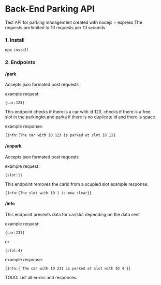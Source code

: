 # Back-End Parking API

Test API for parking management created with nodejs + express
The requests are limited to 10 requests per 10 seconds

### 1. Install

	npm install

### 2. Endpoints

#### /park

Accepts json formated post requests

example request:

	{car:123}

This endpoint checks if there is a car with id 123, checks if there is a free slot in the parkinglot and parks if there is no duplicate id and there is space.

example response:

	{Info:{The car with ID 123 is parked at slot ID 1}}

#### /unpark

Accepts json formated post requests

example request:

	{slot:1}

This endpoint removes the carid from a ocupied slot
example response:

	{Info:{The slot with ID 1 is now clear}}

#### /info 

This endpoint presents data for car/slot depending on the data sent

example request:

	{car:231} 
or

	{slot:4}

example response:

	{Info:{`The car with ID 231 is parked at slot with ID 4`}}



TODO: List all errors and responses.